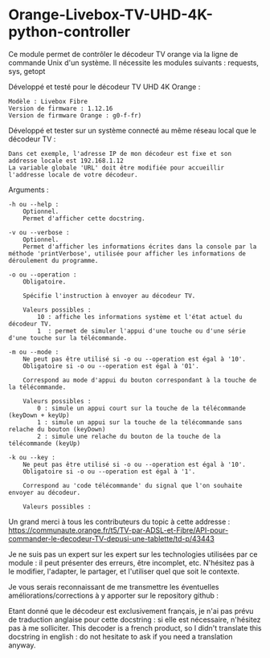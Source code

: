 # Orange-Livebox-TV-UHD-4K-python-controller

Ce module permet de contrôler le décodeur TV orange via la ligne de commande Unix d'un système.
Il nécessite les modules suivants : requests, sys, getopt

Développé et testé pour le décodeur TV UHD 4K Orange :

	Modèle : Livebox Fibre
	Version de firmware : 1.12.16
	Version de firmware Orange : g0-f-fr)
	
Développé et tester sur un système connecté au même réseau local que le décodeur TV :

	Dans cet exemple, l'adresse IP de mon décodeur est fixe et son addresse locale est 192.168.1.12
	La variable globale 'URL' doit être modifiée pour accueillir l'addresse locale de votre décodeur.
	
Arguments :
	
	-h ou --help :
		Optionnel.
		Permet d'afficher cette docstring.
		
	-v ou --verbose :
		Optionnel.
		Permet d'afficher les informations écrites dans la console par la méthode 'printVerbose', utilisée pour afficher les informations de déroulement du programme.
		
	-o ou --operation :
		Obligatoire.
		
		Spécifie l'instruction à envoyer au décodeur TV.
		
		Valeurs possibles :
			10 : affiche les informations système et l'état actuel du décodeur TV.
			1  : permet de simuler l'appui d'une touche ou d'une série d'une touche sur la télécommande.
			
	-m ou --mode :
		Ne peut pas être utilisé si -o ou --operation est égal à '10'.
		Obligatoire si -o ou --operation est égal à '01'.
		
		Correspond au mode d'appui du bouton correspondant à la touche de la télécommande.
		
		Valeurs possibles :
			0 : simule un appui court sur la touche de la télécommande (keyDown + keyUp)
			1 : simule un appui sur la touche de la télécommande sans relache du bouton (keyDown)
			2 : simule une relache du bouton de la touche de la télécommande (keyUp)
		
	-k ou --key :
		Ne peut pas être utilisé si -o ou --operation est égal à '10'.
		Obligatoire si -o ou --operation est égal à '1'.
		
		Correspond au 'code télécommande' du signal que l'on souhaite envoyer au décodeur.
		
		Valeurs possibles :
			
		

Un grand merci à tous les contributeurs du topic à cette addresse :
https://communaute.orange.fr/t5/TV-par-ADSL-et-Fibre/API-pour-commander-le-decodeur-TV-depusi-une-tablette/td-p/43443

Je ne suis pas un expert sur les expert sur les technologies utilisées par ce module : il peut présenter des erreurs, être incomplet, etc.
N'hésitez pas à le modifier, l'adapter, le partager, et l'utiliser quel que soit le contexte.

Je vous serais reconnaissant de me transmettre les éventuelles améliorations/corrections à y apporter sur le repository github : 

Etant donné que le décodeur est exclusivement français, je n'ai pas prévu de traduction anglaise pour cette docstring : si elle est nécessaire, n'hésitez pas à me solliciter.
This decoder is a french product, so I didn't translate this docstring in english : do not hesitate to ask if you need a translation anyway.
